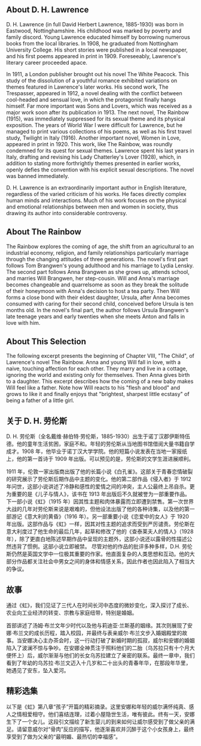 ## About D. H. Lawrence

D. H. Lawrence (in full David Herbert Lawrence, 1885-1930) was born in Eastwood, Nottinghamshire. His childhood was marked by poverty and family discord. Young Lawrence educated himself by borrowing numerous books from the local libraries. In 1908, he graduated from Nottingham University College. His short stories were published in a local newspaper, and his first poems appeared in print in 1909. Foreseeably, Lawrence's literary career proceeded apace. 

In 1911, a London publisher brought out his novel The White Peacock. This study of the dissolution of a youthful romance exhibited variations on themes featured in Lawrence's later works. His second work, The Trespasser, appeared in 1912, a novel dealing with the conflict between cool-headed and sensual love, in which the protagonist finally hangs himself. Far more important was Sons and Lovers, which was received as a major work soon after its publication in 1913. The next novel, The Rainbow (1915), was immediately suppressed for its sexual theme and its physical exposition. The years of World War I were difficult for Lawrence, but he managed to print various collections of his poems, as well as his first travel study, Twilight in Italy (1916). Another important novel, Women in Love, appeared in print in 1920. This work, like The Rainbow, was roundly condemned for its quest for sexual themes. Lawrence spent his last years in Italy, drafting and revising his Lady Chatterley's Lover (1928), which, in addition to stating more forthrightly themes presented in earlier works, openly defies the convention with his explicit sexual descriptions. The novel was banned immediately. 

D. H. Lawrence is an extraordinarily important author in English literature, regardless of the varied criticism of his works. He faces directly complex human minds and interactions. Much of his work focuses on the physical and emotional relationships between men and women in society, thus drawing its author into considerable controversy.

## About The Rainbow

The Rainbow explores the coming of age, the shift from an agricultural to an industrial economy, religion, and family relationships particularly marriage through the changing attitudes of three generations. The novel's first part follows Tom Brangwen's young adulthood and his marriage to Lydia Lensky. The second part follows Anna Brangwen as she grows up, attends school, and marries Will Brangwen, her step-cousin. Will and Anna's marriage becomes changeable and quarrelsome as soon as they break the solitude of their honeymoon with Anna's decision to host a tea party. Then Will forms a close bond with their eldest daughter, Ursula, after Anna becomes consumed with caring for their second child, conceived before Ursula is ten months old. In the novel's final part, the author follows Ursula Brangwen's late teenage years and early twenties when she meets Anton and falls in love with him.

## About This Selection

The following excerpt presents the beginning of Chapter VIII, "The Child", of Lawrence's novel The Rainbow. Anna and young Will fall in love, with a naive, touching affection for each other.
They marry and live in a cottage, ignoring the world and existing only for themselves. Then Anna gives birth to a daughter. This excerpt describes how the coming of a new baby makes Will feel like a father. Note how Will reacts to his "flesh and blood" and grows to like it and finally enjoys that "brightest, sharpest little ecstasy" of being a father of a little girl.

## 关于 D. H. 劳伦斯

D. H. 劳伦斯（全名戴维·赫伯特·劳伦斯，1885-1930）出生于诺丁汉郡伊斯特伍德。他的童年生活贫困，家庭不和。年轻的劳伦斯从当地图书馆借阅大量书籍自学成才。1908 年，他毕业于诺丁汉大学学院。他的短篇小说发表在当地一家报纸上，他的第一首诗于 1909 年出版。可以预见的是，劳伦斯的文学生涯进展顺利。

1911 年，伦敦一家出版商出版了他的长篇小说《白孔雀》。这部关于青春恋情破裂的研究展示了劳伦斯后期作品中主题的变化。他的第二部作品《侵入者》于 1912 年问世，这部小说讲述了冷静和感性的爱情之间的冲突，主人公最终上吊自杀。更为重要的是《儿子与情人》，该书在 1913 年出版后不久就被誉为一部重要作品。下一部小说《虹》（1915 年）因其性主题和肉体暴露而立即遭到禁售。第一次世界大战的几年对劳伦斯来说是艰难的，但他设法出版了他的各种诗集，以及他的第一部游记《意大利的黄昏》（1916 年）。另一部重要小说《恋爱中的女人》于 1920 年出版。这部作品与《虹》一样，因其对性主题的追求而受到严厉谴责。劳伦斯在意大利度过了他生命的最后几年，起草和修改了他的《查泰莱夫人的情人》（1928 年），除了更直白地陈述早期作品中呈现的主题外，这部小说还以露骨的性描述公然违背了惯例。这部小说立即被禁。 尽管对他的作品的批评多种多样，D.H. 劳伦斯仍然是英国文学中一位极其重要的作家。他直面复杂的人类思想和互动。他的大部分作品都关注社会中男女之间的身体和情感关系，因此作者也因此陷入了相当大的争议。

## 故事

通过《虹》，我们见证了三代人在时间长河中态度的微妙变化，深入探讨了成长、农业向工业经济的转变、宗教与家庭纽带，特别是婚姻。

首部讲述了汤姆·布兰文年少时代以及他与莉迪亚·兰斯基的姻缘。其次则展现了安娜·布兰文的成长历程，踏入校园，并最终与表亲威尔·布兰文步入婚姻殿堂的故事。当安娜决心主办茶会时，这一行动打破了新婚时期的孤寂，威尔和安娜的婚姻陷入了波澜不惊与争吵。在安娜全神贯注于照料他们的二胎（乌苏拉只有十个月大便怀上）后，威尔渐渐与他们的长女乌苏拉建立了亲密的联系。最终一章中，我们看到了年幼的乌苏拉·布兰文迈入十几岁和二十出头的青春年华，在那段年华里，她遇见了安东，坠入爱河。 

## 精彩选集

以下是《虹》第八章“孩子”开篇的精彩摘录。这里安娜和年轻的威尔满怀纯真、感人之情相爱相守。他们喜结连理，过着小屋隐世生活，唯有彼此。终有一天，安娜生下了一个女儿。这段引文描绘了新生婴儿的到来如何让威尔感受到了做父亲的满足。请留意威尔对“骨肉”反应的描写，他逐渐喜欢并沉醉于这个小女孩身上，最终享受到了做为父亲的“最明媚、最热切的幸福感”。